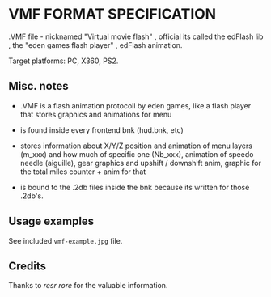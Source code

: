 VMF FORMAT SPECIFICATION
========================

.VMF file - nicknamed "Virtual movie flash" , official its called the edFlash lib , the "eden games flash player" , edFlash animation.

Target platforms: PC, X360, PS2.

## Misc. notes

- .VMF is a flash animation protocoll by eden games, like a flash player that stores graphics and animations for menu

- is found inside every frontend bnk (hud.bnk, etc)

- stores information about X/Y/Z position and animation of menu layers (m_xxx) and how much of specific one (Nb_xxx), animation of speedo needle (aiguille), gear graphics and upshift / downshift anim, graphic for the total miles counter + anim for that

- is bound to the .2db files inside the bnk because its written for those .2db's.

## Usage examples

See included `vmf-example.jpg` file.

## Credits

Thanks to *resr rore* for the valuable information.
